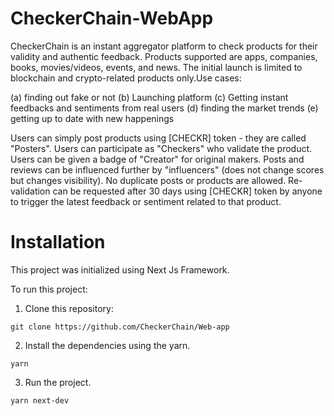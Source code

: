 # CheckerChain-WebApp

CheckerChain is an instant aggregator platform to check products for their validity and authentic feedback. Products supported are apps, companies, books, movies/videos, events, and news. The initial launch is limited to blockchain and crypto-related products only.Use cases: 

(a) finding out fake or not
(b) Launching platform
(c) Getting instant feedbacks and sentiments from real users
(d) finding the market trends (e) getting up to date with new happenings

Users can simply post products using [CHECKR] token - they are called "Posters". Users can participate as "Checkers" who validate the product. Users can be given a badge of "Creator" for original makers. Posts and reviews can be influenced further by "influencers" (does not change scores but changes visibility). No duplicate posts or products are allowed. Re-validation can be requested after 30 days using [CHECKR] token by anyone to trigger the latest feedback or sentiment related to that product.

# Installation

This project was initialized using Next Js Framework.

To run this project:

1. Clone this repository:

```
git clone https://github.com/CheckerChain/Web-app

```

2. Install the dependencies using the yarn.

```
yarn

```

3. Run the project.

```
yarn next-dev

```

